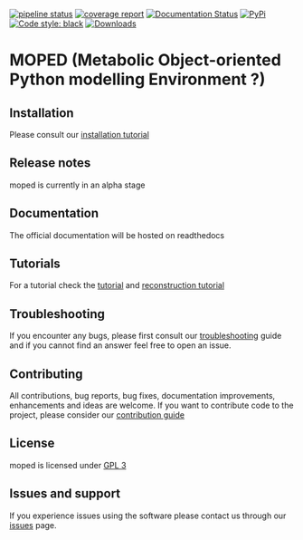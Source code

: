 [![pipeline status](https://gitlab.com/marvin.vanaalst/moped/badges/master/pipeline.svg)](https://gitlab.com/marvin.vanaalst/moped/-/commits/master)
[![coverage report](https://gitlab.com/marvin.vanaalst/moped/badges/master/coverage.svg)](https://gitlab.com/marvin.vanaalst/moped/-/commits/master)
[![Documentation Status](https://readthedocs.org/projects/moped/badge/?version=latest)](https://moped.readthedocs.io/en/latest/?badge=latest)
[![PyPi](https://img.shields.io/pypi/v/moped)](https://pypi.org/project/moped/)
[![Code style: black](https://img.shields.io/badge/code%20style-black-000000.svg)](https://github.com/psf/black)
[![Downloads](https://pepy.tech/badge/moped)](https://pepy.tech/project/moped)


# MOPED (Metabolic Object-oriented Python modelling Environment ?)

## Installation
Please consult our [installation tutorial](docs/source/installation-guide.md)

## Release notes
moped is currently in an alpha stage

## Documentation
The official documentation will be hosted on readthedocs

## Tutorials
For a tutorial check the [tutorial](docs/source/tutorial.ipynb) and
[reconstruction tutorial](docs/source/blast-reconstruction.ipynb)

## Troubleshooting
If you encounter any bugs, please first consult our [troubleshooting](docs/source/troubleshooting.md)
guide and if you cannot find an answer feel free to open an issue.


## Contributing
All contributions, bug reports, bug fixes, documentation improvements, enhancements and ideas are welcome.
If you want to contribute code to the project, please consider our [contribution guide](CONTRIBUTING.md)

## License
moped is licensed under [GPL 3](LICENSE)

## Issues and support
If you experience issues using the software please contact us through our [issues](https://gitlab.com/marvin.vanaalst/moped/issues) page.
